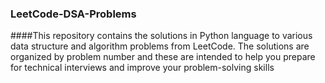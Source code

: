 ### LeetCode-DSA-Problems
####This repository contains the solutions in Python language to various data structure and algorithm problems from LeetCode. The solutions are organized by problem number and these are intended to help you prepare for technical interviews and improve your problem-solving skills
